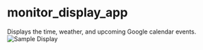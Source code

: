 # monitor_display_app  
Displays the time, weather, and upcoming Google calendar events.  
![Sample Display]('https://github.com/danielhallinan88/monitor_display_app/blob/master/images/sample.PNG')
